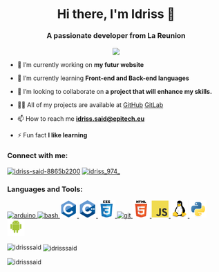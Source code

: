 <h1 align="center">Hi there, I'm Idriss 👋</h1>
<h3 align="center">A passionate developer from La Reunion</h3>

<p align="center">
    <img align="center" src="https://media.giphy.com/media/RbDKaczqWovIugyJmW/giphy.gif">
</p>

- 🔭 I’m currently working on **my futur website**

- 🌱 I’m currently learning **Front-end and Back-end languages**

- 👯 I’m looking to collaborate on **a project that will enhance my skills.**

- 👨‍💻 All of my projects are available at [GitHub](https://github.com/IdrissSaid?tab=repositories) [GitLab](https://gitlab.com/users/IdrissSaid/projects)

- 📫 How to reach me **idriss.said@epitech.eu**

- ⚡ Fun fact **I like learning**

<h3 align="left">Connect with me:</h3>
<p align="left">
<a href="https://linkedin.com/in/idriss-said-8865b2200" target="blank"><img align="center" src="https://raw.githubusercontent.com/rahuldkjain/github-profile-readme-generator/master/src/images/icons/Social/linked-in-alt.svg" alt="idriss-said-8865b2200" height="30" width="40" /></a>
<a href="https://instagram.com/idriss_974_" target="blank"><img align="center" src="https://raw.githubusercontent.com/rahuldkjain/github-profile-readme-generator/master/src/images/icons/Social/instagram.svg" alt="idriss_974_" height="30" width="40" /></a>
</p>

<h3 align="left">Languages and Tools:</h3>
<p align="left"> <a href="https://www.arduino.cc/" target="_blank" rel="noreferrer"> <img src="https://cdn.worldvectorlogo.com/logos/arduino-1.svg" alt="arduino" width="40" height="40"/> </a> <a href="https://www.gnu.org/software/bash/" target="_blank" rel="noreferrer"> <img src="https://www.vectorlogo.zone/logos/gnu_bash/gnu_bash-icon.svg" alt="bash" width="40" height="40"/> </a> <a href="https://www.cprogramming.com/" target="_blank" rel="noreferrer"> <img src="https://raw.githubusercontent.com/devicons/devicon/master/icons/c/c-original.svg" alt="c" width="40" height="40"/> </a> <a href="https://www.w3schools.com/cpp/" target="_blank" rel="noreferrer"> <img src="https://raw.githubusercontent.com/devicons/devicon/master/icons/cplusplus/cplusplus-original.svg" alt="cplusplus" width="40" height="40"/> </a> <a href="https://www.w3schools.com/css/" target="_blank" rel="noreferrer"> <img src="https://raw.githubusercontent.com/devicons/devicon/master/icons/css3/css3-original-wordmark.svg" alt="css3" width="40" height="40"/> </a> <a href="https://git-scm.com/" target="_blank" rel="noreferrer"> <img src="https://www.vectorlogo.zone/logos/git-scm/git-scm-icon.svg" alt="git" width="40" height="40"/> </a> <a href="https://www.w3.org/html/" target="_blank" rel="noreferrer"> <img src="https://raw.githubusercontent.com/devicons/devicon/master/icons/html5/html5-original-wordmark.svg" alt="html5" width="40" height="40"/> </a> <a href="https://developer.mozilla.org/en-US/docs/Web/JavaScript" target="_blank" rel="noreferrer"> <img src="https://raw.githubusercontent.com/devicons/devicon/master/icons/javascript/javascript-original.svg" alt="javascript" width="40" height="40"/> </a> <a href="https://www.linux.org/" target="_blank" rel="noreferrer"> <img src="https://raw.githubusercontent.com/devicons/devicon/master/icons/linux/linux-original.svg" alt="linux" width="40" height="40"/> </a> <a href="https://www.python.org" target="_blank" rel="noreferrer"> <img src="https://raw.githubusercontent.com/devicons/devicon/master/icons/python/python-original.svg" alt="python" width="40" height="40"/> </a> <a href="https://developer.android.com" target="_blank" rel="noreferrer"> <img src="https://raw.githubusercontent.com/devicons/devicon/master/icons/android/android-original-wordmark.svg" alt="android" width="40" height="40"/> </a></p>


<p><img align="left" src="https://github-readme-stats.vercel.app/api/top-langs?username=idrisssaid&show_icons=true&locale=en&layout=compact" alt="idrisssaid" /></p>

<p>&nbsp;<img align="center" src="https://github-readme-stats.vercel.app/api?username=idrisssaid&show_icons=true&locale=en" alt="idrisssaid" /></p>

<p><img align="center" src="https://github-readme-streak-stats.herokuapp.com/?user=idrisssaid&" alt="idrisssaid" /></p>

